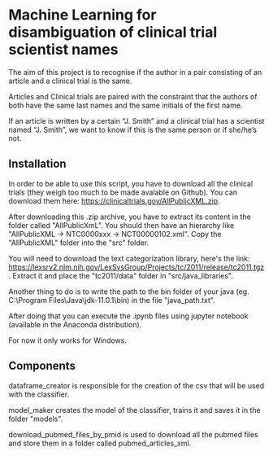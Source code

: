 # Machine Learning for disambiguation of clinical trial scientist names

The aim of this project is to recognise if the author in a pair consisting of an article and a clinical trial is the same.

Articles and Clinical trials are paired with the constraint that the authors of both have the same last names and the same initials of the first name.

If an article is written by a certain “J. Smith” and a clinical trial has a scientist named “J. Smith”, we want to know if this is the same person or if she/he’s not.


## Installation

In order to be able to use this script, you have to download all the clinical trials (they weigh too much to be made avalable on Github).
You can download them here: <https://clinicaltrials.gov/AllPublicXML.zip>.

After downloading this .zip archive, you have to extract its content in the folder called "AllPublicXmL".
You should then have an hierarchy like "AllPublicXML -> NTC0000xxx -> NCT00000102.xml".
Copy the "AllPublicXML" folder into the "src" folder.

You will need to download the text categorization library, here's the link: <https://lexsrv2.nlm.nih.gov/LexSysGroup/Projects/tc/2011/release/tc2011.tgz>.
Extract it and place the "tc2011/data" folder in "src/java_libraries".

Another thing to do is to write the path to the bin folder of your java (eg. C:\Program Files\Java\jdk-11.0.1\bin) in the file "java_path.txt".

After doing that you can execute the .ipynb files using jupyter notebook (available in the Anaconda distribution).

For now it only works for Windows.

## Components

dataframe_creator is responsible for the creation of the csv that will be used with the classifier.

model_maker creates the model of the classifier, trains it and saves it in the folder "models".

download_pubmed_files_by_pmid is used to download all the pubmed files and store them in a folder called pubmed_articles_xml.